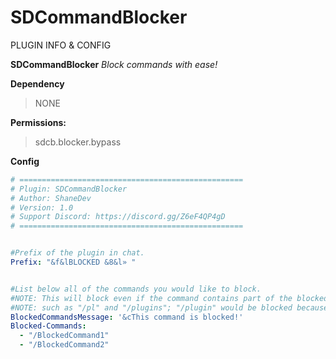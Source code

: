 # SDCommandBlocker
PLUGIN INFO & CONFIG

**SDCommandBlocker**
*Block commands with ease!*

**Dependency**
> NONE

**Permissions:**
> sdcb.blocker.bypass

**Config**
```yaml
# ==================================================
# Plugin: SDCommandBlocker
# Author: ShaneDev
# Version: 1.0
# Support Discord: https://discord.gg/Z6eF4QP4gD
# ==================================================


#Prefix of the plugin in chat.
Prefix: "&f&lBLOCKED &8&l» "


#List below all of the commands you would like to block.
#NOTE: This will block even if the command contains part of the blocked command.
#NOTE: such as "/pl" and "/plugins"; "/plugin" would be blocked because it contains the blocked command.
BlockedCommandsMessage: '&cThis command is blocked!'
Blocked-Commands:
  - "/BlockedCommand1"
  - "/BlockedCommand2"
```
